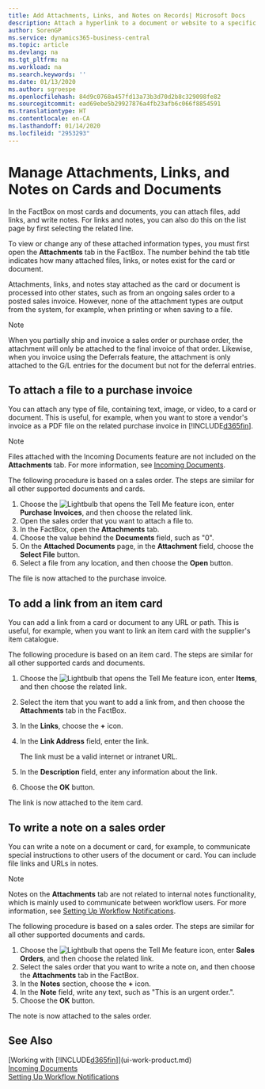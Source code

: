 ```yaml
---
title: Add Attachments, Links, and Notes on Records| Microsoft Docs
description: Attach a hyperlink to a document or website to a specific record, such as a customer or document.
author: SorenGP
ms.service: dynamics365-business-central
ms.topic: article
ms.devlang: na
ms.tgt_pltfrm: na
ms.workload: na
ms.search.keywords: ''
ms.date: 01/13/2020
ms.author: sgroespe
ms.openlocfilehash: 84d9c0768a457fd13a73b3d70d2b8c329098fe82
ms.sourcegitcommit: ead69ebe5b29927876a4fb23afb6c066f8854591
ms.translationtype: HT
ms.contentlocale: en-CA
ms.lasthandoff: 01/14/2020
ms.locfileid: "2953293"
---
```

# <a name="manage-attachments-links-and-notes-on-cards-and-documents"></a>Manage Attachments, Links, and Notes on Cards and Documents

In the FactBox on most cards and documents, you can attach files, add links, and write notes. For links and notes, you can also do this on the list page by first selecting the related line.

To view or change any of these attached information types, you must first open the **Attachments** tab in the FactBox. The number behind the tab title indicates how many attached files, links, or notes exist for the card or document.

Attachments, links, and notes stay attached as the card or document is processed into other states, such as from an ongoing sales order to a posted sales invoice. However, none of the attachment types are output from the system, for example, when printing or when saving to a file.

> [!NOTE]
> When you partially ship and invoice a sales order or purchase order, the attachment will only be attached to the final invoice of that order. Likewise, when you invoice using the Deferrals feature, the attachment is only attached to the G/L entries for the document but not for the deferral entries.

## <a name="to-attach-a-file-to-a-purchase-invoice"></a>To attach a file to a purchase invoice
You can attach any type of file, containing text, image, or video, to a card or document. This is useful, for example, when you want to store a vendor's invoice as a PDF file on the related purchase invoice in [!INCLUDE[d365fin](includes/d365fin_md.md)].

> [!NOTE]
> Files attached with the Incoming Documents feature are not included on the **Attachments** tab. For more information, see [Incoming Documents](across-income-documents.md).

The following procedure is based on a sales order. The steps are similar for all other supported documents and cards.

1. Choose the ![Lightbulb that opens the Tell Me feature](media/ui-search/search_small.png "Tell me what you want to do") icon, enter **Purchase Invoices**, and then choose the related link.
2. Open the sales order that you want to attach a file to.
3. In the FactBox, open the **Attachments** tab.
4. Choose the value behind the **Documents** field, such as "0".
5. On the **Attached Documents** page, in the **Attachment** field, choose the **Select File** button.
5. Select a file from any location, and then choose the **Open** button.

The file is now attached to the purchase invoice.

## <a name="to-add-a-link-from-an-item-card"></a>To add a link from an item card
You can add a link from a card or document to any URL or path. This is useful, for example, when you want to link an item card with the supplier's item catalogue.

The following procedure is based on an item card. The steps are similar for all other supported cards and documents.

1. Choose the ![Lightbulb that opens the Tell Me feature](media/ui-search/search_small.png "Tell me what you want to do") icon, enter **Items**, and then choose the related link.
2. Select the item that you want to add a link from, and then choose the **Attachments** tab in the FactBox.
3. In the **Links**, choose the **+** icon.
4. In the **Link Address** field, enter the link.

    The link must be a valid internet or intranet URL.

5. In the **Description** field, enter any information about the link.  
6. Choose the **OK** button.

The link is now attached to the item card.  

## <a name="to-write-a-note-on-a-sales-order"></a>To write a note on a sales order
You can write a note on a document or card, for example, to communicate special instructions to other users of the document or card. You can include file links and URLs in notes.

> [!NOTE]
> Notes on the **Attachments** tab are not related to internal notes functionality, which is mainly used to communicate between workflow users. For more information, see [Setting Up Workflow Notifications](across-setting-up-workflow-notifications.md).

The following procedure is based on a sales order. The steps are similar for all other supported documents and cards.

1. Choose the ![Lightbulb that opens the Tell Me feature](media/ui-search/search_small.png "Tell me what you want to do") icon, enter **Sales Orders**, and then choose the related link.
2. Select the sales order that you want to write a note on, and then choose the **Attachments** tab in the FactBox.
3. In the **Notes** section, choose the **+** icon.
4. In the **Note** field, write any text, such as "This is an urgent order.".
5. Choose the **OK** button.

The note is now attached to the sales order.

## <a name="see-also"></a>See Also  
[Working with [!INCLUDE[d365fin](includes/d365fin_md.md)]](ui-work-product.md)  
[Incoming Documents](across-income-documents.md)  
[Setting Up Workflow Notifications](across-setting-up-workflow-notifications.md)  
